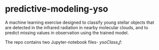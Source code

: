 # predictive-modeling-yso
A machine learning exercise designed to classify young stellar objects that are detected in the infrared radiation in nearby molecular clouds, and to predict missing values in observation using the trained model.

The repo contains two Jupyter-notebook files- 
$ysoClass_rf$: 
